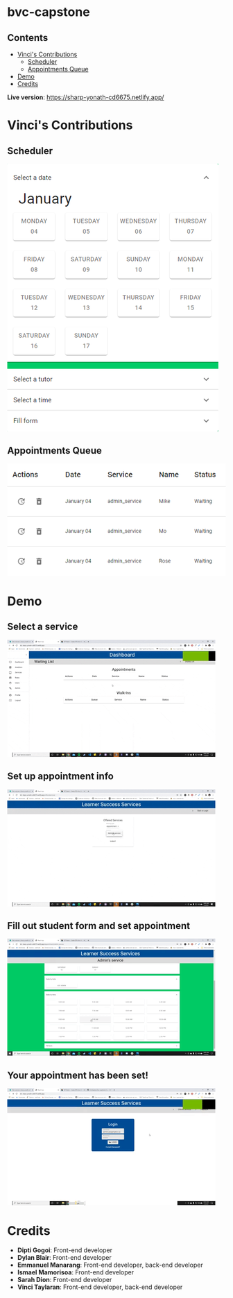 # bvc-capstone

## Contents

- [Vinci's Contributions](#contributions)
  - [Scheduler](#scheduler)
  - [Appointments Queue](<#appointments\queue>)
- [Demo](#demo)
- [Credits](#credits)

**Live version**: https://sharp-yonath-cd6675.netlify.app/

# Vinci's Contributions

## Scheduler

<img src="images/scheduler.png" />

## Appointments Queue

<img src="images/appt_queue.png" />

# Demo

## Select a service

![Select a service](gifs/1_select_service.gif)

## Set up appointment info

![Set up appointment info](gifs/2_appt_info.gif)

## Fill out student form and set appointment

![Fill out student form](gifs/3_student_info.gif)

## Your appointment has been set!

![Your appointment has been set!](gifs/4_check_appt.gif)

# Credits

- **Dipti Gogoi**: Front-end developer
- **Dylan Blair**: Front-end developer
- **Emmanuel Manarang**: Front-end developer, back-end developer
- **Ismael Mamorisoa**: Front-end developer
- **Sarah Dion**: Front-end developer
- **Vinci Taylaran**: Front-end developer, back-end developer
